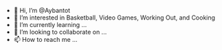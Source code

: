 - 👋 Hi, I’m @Aybantot
- 👀 I’m interested in Basketball, Video Games, Working Out, and Cooking
- 🌱 I’m currently learning ...
- 💞️ I’m looking to collaborate on ...
- 📫 How to reach me ...

<!---
Aybantot/Aybantot is a ✨ special ✨ repository because its `README.md` (this file) appears on your GitHub profile.
You can click the Preview link to take a look at your changes.
--->
